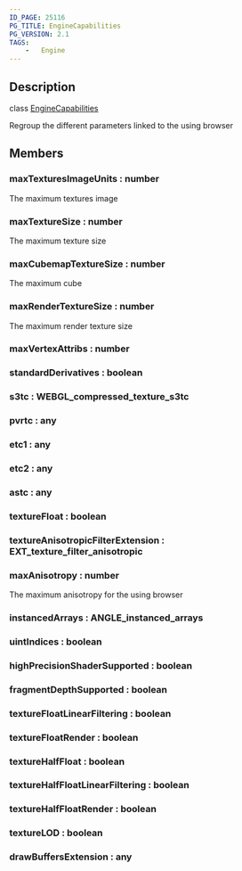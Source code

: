 ```yaml
---
ID_PAGE: 25116
PG_TITLE: EngineCapabilities
PG_VERSION: 2.1
TAGS:
    -   Engine
---
```

## Description

class [EngineCapabilities](/classes/2.5/EngineCapabilities)

Regroup the different parameters linked to the using browser

## Members

### maxTexturesImageUnits : number

The maximum textures image

### maxTextureSize : number

The maximum texture size

### maxCubemapTextureSize : number

The maximum cube

### maxRenderTextureSize : number

The maximum render texture size

### maxVertexAttribs : number



### standardDerivatives : boolean



### s3tc : WEBGL_compressed_texture_s3tc



### pvrtc : any



### etc1 : any



### etc2 : any



### astc : any



### textureFloat : boolean



### textureAnisotropicFilterExtension : EXT_texture_filter_anisotropic



### maxAnisotropy : number

The maximum anisotropy for the using browser

### instancedArrays : ANGLE_instanced_arrays



### uintIndices : boolean



### highPrecisionShaderSupported : boolean



### fragmentDepthSupported : boolean



### textureFloatLinearFiltering : boolean



### textureFloatRender : boolean



### textureHalfFloat : boolean



### textureHalfFloatLinearFiltering : boolean



### textureHalfFloatRender : boolean



### textureLOD : boolean



### drawBuffersExtension : any



